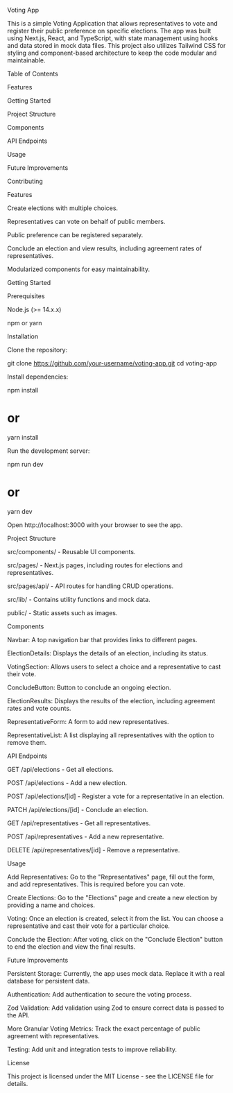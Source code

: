 Voting App

This is a simple Voting Application that allows representatives to vote and register their public preference on specific elections. The app was built using Next.js, React, and TypeScript, with state management using hooks and data stored in mock data files. This project also utilizes Tailwind CSS for styling and component-based architecture to keep the code modular and maintainable.

Table of Contents

Features

Getting Started

Project Structure

Components

API Endpoints

Usage

Future Improvements

Contributing

Features

Create elections with multiple choices.

Representatives can vote on behalf of public members.

Public preference can be registered separately.

Conclude an election and view results, including agreement rates of representatives.

Modularized components for easy maintainability.

Getting Started

Prerequisites

Node.js (>= 14.x.x)

npm or yarn

Installation

Clone the repository:

git clone https://github.com/your-username/voting-app.git
cd voting-app

Install dependencies:

npm install
# or
yarn install

Run the development server:

npm run dev
# or
yarn dev

Open http://localhost:3000 with your browser to see the app.

Project Structure

src/components/ - Reusable UI components.

src/pages/ - Next.js pages, including routes for elections and representatives.

src/pages/api/ - API routes for handling CRUD operations.

src/lib/ - Contains utility functions and mock data.

public/ - Static assets such as images.

Components

Navbar: A top navigation bar that provides links to different pages.

ElectionDetails: Displays the details of an election, including its status.

VotingSection: Allows users to select a choice and a representative to cast their vote.

ConcludeButton: Button to conclude an ongoing election.

ElectionResults: Displays the results of the election, including agreement rates and vote counts.

RepresentativeForm: A form to add new representatives.

RepresentativeList: A list displaying all representatives with the option to remove them.

API Endpoints

GET /api/elections - Get all elections.

POST /api/elections - Add a new election.

POST /api/elections/[id] - Register a vote for a representative in an election.

PATCH /api/elections/[id] - Conclude an election.

GET /api/representatives - Get all representatives.

POST /api/representatives - Add a new representative.

DELETE /api/representatives/[id] - Remove a representative.

Usage

Add Representatives: Go to the "Representatives" page, fill out the form, and add representatives. This is required before you can vote.

Create Elections: Go to the "Elections" page and create a new election by providing a name and choices.

Voting: Once an election is created, select it from the list. You can choose a representative and cast their vote for a particular choice.

Conclude the Election: After voting, click on the "Conclude Election" button to end the election and view the final results.

Future Improvements

Persistent Storage: Currently, the app uses mock data. Replace it with a real database for persistent data.

Authentication: Add authentication to secure the voting process.

Zod Validation: Add validation using Zod to ensure correct data is passed to the API.

More Granular Voting Metrics: Track the exact percentage of public agreement with representatives.

Testing: Add unit and integration tests to improve reliability.


License

This project is licensed under the MIT License - see the LICENSE file for details.